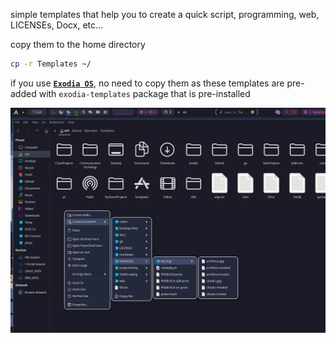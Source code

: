 simple templates that help you to create a quick script, programming, web, LICENSEs, Docx, etc...

copy them to the home directory

```bash
cp -r Templates ~/  
```

if you use [**`Exodia OS`**](https://exodia-os.github.io/exodia-website/), no need to copy them as these templates are pre-added with `exodia-templates` package that is pre-installed

<img src="../img/Templates.png" alt="Templates" align="center" >